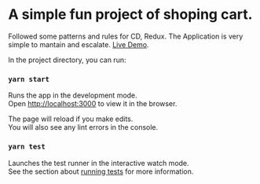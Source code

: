 # A simple fun project of shoping cart.

Followed some patterns and rules for CD, Redux. The Application is very simple to mantain and escalate. [Live Demo](https://nostalgic-yonath-49b836.netlify.app/).


In the project directory, you can run:

### `yarn start`

Runs the app in the development mode.\
Open [http://localhost:3000](http://localhost:3000) to view it in the browser.

The page will reload if you make edits.\
You will also see any lint errors in the console.

### `yarn test`

Launches the test runner in the interactive watch mode.\
See the section about [running tests](https://facebook.github.io/create-react-app/docs/running-tests) for more information.


